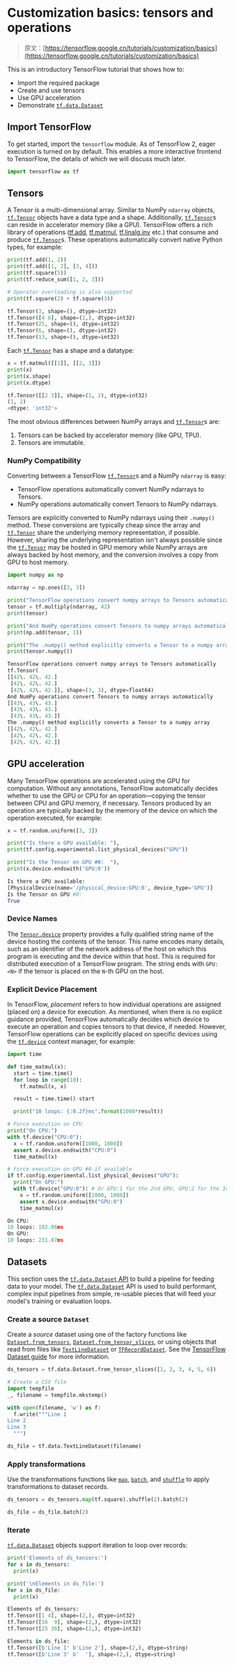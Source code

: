 # Customization basics: tensors and operations

> 原文：[https://tensorflow.google.cn/tutorials/customization/basics](https://tensorflow.google.cn/tutorials/customization/basics)

This is an introductory TensorFlow tutorial that shows how to:

*   Import the required package
*   Create and use tensors
*   Use GPU acceleration
*   Demonstrate [`tf.data.Dataset`](https://tensorflow.google.cn/api_docs/python/tf/data/Dataset)

## Import TensorFlow

To get started, import the `tensorflow` module. As of TensorFlow 2, eager execution is turned on by default. This enables a more interactive frontend to TensorFlow, the details of which we will discuss much later.

```py
import tensorflow as tf 
```

## Tensors

A Tensor is a multi-dimensional array. Similar to NumPy `ndarray` objects, [`tf.Tensor`](https://tensorflow.google.cn/api_docs/python/tf/Tensor) objects have a data type and a shape. Additionally, [`tf.Tensor`](https://tensorflow.google.cn/api_docs/python/tf/Tensor)s can reside in accelerator memory (like a GPU). TensorFlow offers a rich library of operations ([tf.add](https://tensorflow.google.cn/api_docs/python/tf/add), [tf.matmul](https://tensorflow.google.cn/api_docs/python/tf/matmul), [tf.linalg.inv](https://tensorflow.google.cn/api_docs/python/tf/linalg/inv) etc.) that consume and produce [`tf.Tensor`](https://tensorflow.google.cn/api_docs/python/tf/Tensor)s. These operations automatically convert native Python types, for example:

```py
print(tf.add(1, 2))
print(tf.add([1, 2], [3, 4]))
print(tf.square(5))
print(tf.reduce_sum([1, 2, 3]))

# Operator overloading is also supported
print(tf.square(2) + tf.square(3)) 
```

```py
tf.Tensor(3, shape=(), dtype=int32)
tf.Tensor([4 6], shape=(2,), dtype=int32)
tf.Tensor(25, shape=(), dtype=int32)
tf.Tensor(6, shape=(), dtype=int32)
tf.Tensor(13, shape=(), dtype=int32)

```

Each [`tf.Tensor`](https://tensorflow.google.cn/api_docs/python/tf/Tensor) has a shape and a datatype:

```py
x = tf.matmul([[1]], [[2, 3]])
print(x)
print(x.shape)
print(x.dtype) 
```

```py
tf.Tensor([[2 3]], shape=(1, 2), dtype=int32)
(1, 2)
<dtype: 'int32'>

```

The most obvious differences between NumPy arrays and [`tf.Tensor`](https://tensorflow.google.cn/api_docs/python/tf/Tensor)s are:

1.  Tensors can be backed by accelerator memory (like GPU, TPU).
2.  Tensors are immutable.

### NumPy Compatibility

Converting between a TensorFlow [`tf.Tensor`](https://tensorflow.google.cn/api_docs/python/tf/Tensor)s and a NumPy `ndarray` is easy:

*   TensorFlow operations automatically convert NumPy ndarrays to Tensors.
*   NumPy operations automatically convert Tensors to NumPy ndarrays.

Tensors are explicitly converted to NumPy ndarrays using their `.numpy()` method. These conversions are typically cheap since the array and [`tf.Tensor`](https://tensorflow.google.cn/api_docs/python/tf/Tensor) share the underlying memory representation, if possible. However, sharing the underlying representation isn't always possible since the [`tf.Tensor`](https://tensorflow.google.cn/api_docs/python/tf/Tensor) may be hosted in GPU memory while NumPy arrays are always backed by host memory, and the conversion involves a copy from GPU to host memory.

```py
import numpy as np

ndarray = np.ones([3, 3])

print("TensorFlow operations convert numpy arrays to Tensors automatically")
tensor = tf.multiply(ndarray, 42)
print(tensor)

print("And NumPy operations convert Tensors to numpy arrays automatically")
print(np.add(tensor, 1))

print("The .numpy() method explicitly converts a Tensor to a numpy array")
print(tensor.numpy()) 
```

```py
TensorFlow operations convert numpy arrays to Tensors automatically
tf.Tensor(
[[42\. 42\. 42.]
 [42\. 42\. 42.]
 [42\. 42\. 42.]], shape=(3, 3), dtype=float64)
And NumPy operations convert Tensors to numpy arrays automatically
[[43\. 43\. 43.]
 [43\. 43\. 43.]
 [43\. 43\. 43.]]
The .numpy() method explicitly converts a Tensor to a numpy array
[[42\. 42\. 42.]
 [42\. 42\. 42.]
 [42\. 42\. 42.]]

```

## GPU acceleration

Many TensorFlow operations are accelerated using the GPU for computation. Without any annotations, TensorFlow automatically decides whether to use the GPU or CPU for an operation—copying the tensor between CPU and GPU memory, if necessary. Tensors produced by an operation are typically backed by the memory of the device on which the operation executed, for example:

```py
x = tf.random.uniform([3, 3])

print("Is there a GPU available: "),
print(tf.config.experimental.list_physical_devices("GPU"))

print("Is the Tensor on GPU #0:  "),
print(x.device.endswith('GPU:0')) 
```

```py
Is there a GPU available: 
[PhysicalDevice(name='/physical_device:GPU:0', device_type='GPU')]
Is the Tensor on GPU #0:  
True

```

### Device Names

The [`Tensor.device`](https://tensorflow.google.cn/api_docs/python/tf/Tensor#device) property provides a fully qualified string name of the device hosting the contents of the tensor. This name encodes many details, such as an identifier of the network address of the host on which this program is executing and the device within that host. This is required for distributed execution of a TensorFlow program. The string ends with `GPU:<N>` if the tensor is placed on the `N`-th GPU on the host.

### Explicit Device Placement

In TensorFlow, *placement* refers to how individual operations are assigned (placed on) a device for execution. As mentioned, when there is no explicit guidance provided, TensorFlow automatically decides which device to execute an operation and copies tensors to that device, if needed. However, TensorFlow operations can be explicitly placed on specific devices using the [`tf.device`](https://tensorflow.google.cn/api_docs/python/tf/device) context manager, for example:

```py
import time

def time_matmul(x):
  start = time.time()
  for loop in range(10):
    tf.matmul(x, x)

  result = time.time()-start

  print("10 loops: {:0.2f}ms".format(1000*result))

# Force execution on CPU
print("On CPU:")
with tf.device("CPU:0"):
  x = tf.random.uniform([1000, 1000])
  assert x.device.endswith("CPU:0")
  time_matmul(x)

# Force execution on GPU #0 if available
if tf.config.experimental.list_physical_devices("GPU"):
  print("On GPU:")
  with tf.device("GPU:0"): # Or GPU:1 for the 2nd GPU, GPU:2 for the 3rd etc.
    x = tf.random.uniform([1000, 1000])
    assert x.device.endswith("GPU:0")
    time_matmul(x) 
```

```py
On CPU:
10 loops: 102.06ms
On GPU:
10 loops: 231.87ms

```

## Datasets

This section uses the [`tf.data.Dataset` API](https://tensorflow.google.cn/guide/datasets) to build a pipeline for feeding data to your model. The [`tf.data.Dataset`](https://tensorflow.google.cn/api_docs/python/tf/data/Dataset) API is used to build performant, complex input pipelines from simple, re-usable pieces that will feed your model's training or evaluation loops.

### Create a source `Dataset`

Create a *source* dataset using one of the factory functions like [`Dataset.from_tensors`](https://tensorflow.google.cn/api_docs/python/tf/data/Dataset#from_tensors), [`Dataset.from_tensor_slices`](https://tensorflow.google.cn/api_docs/python/tf/data/Dataset#from_tensor_slices), or using objects that read from files like [`TextLineDataset`](https://tensorflow.google.cn/api_docs/python/tf/data/TextLineDataset) or [`TFRecordDataset`](https://tensorflow.google.cn/api_docs/python/tf/data/TFRecordDataset). See the [TensorFlow Dataset guide](https://tensorflow.google.cn/guide/datasets#reading_input_data) for more information.

```py
ds_tensors = tf.data.Dataset.from_tensor_slices([1, 2, 3, 4, 5, 6])

# Create a CSV file
import tempfile
_, filename = tempfile.mkstemp()

with open(filename, 'w') as f:
  f.write("""Line 1
Line 2
Line 3
  """)

ds_file = tf.data.TextLineDataset(filename) 
```

### Apply transformations

Use the transformations functions like [`map`](https://tensorflow.google.cn/api_docs/python/tf/data/Dataset#map), [`batch`](https://tensorflow.google.cn/api_docs/python/tf/data/Dataset#batch), and [`shuffle`](https://tensorflow.google.cn/api_docs/python/tf/data/Dataset#shuffle) to apply transformations to dataset records.

```py
ds_tensors = ds_tensors.map(tf.square).shuffle(2).batch(2)

ds_file = ds_file.batch(2) 
```

### Iterate

[`tf.data.Dataset`](https://tensorflow.google.cn/api_docs/python/tf/data/Dataset) objects support iteration to loop over records:

```py
print('Elements of ds_tensors:')
for x in ds_tensors:
  print(x)

print('\nElements in ds_file:')
for x in ds_file:
  print(x) 
```

```py
Elements of ds_tensors:
tf.Tensor([1 4], shape=(2,), dtype=int32)
tf.Tensor([16  9], shape=(2,), dtype=int32)
tf.Tensor([25 36], shape=(2,), dtype=int32)

Elements in ds_file:
tf.Tensor([b'Line 1' b'Line 2'], shape=(2,), dtype=string)
tf.Tensor([b'Line 3' b'  '], shape=(2,), dtype=string)

```
